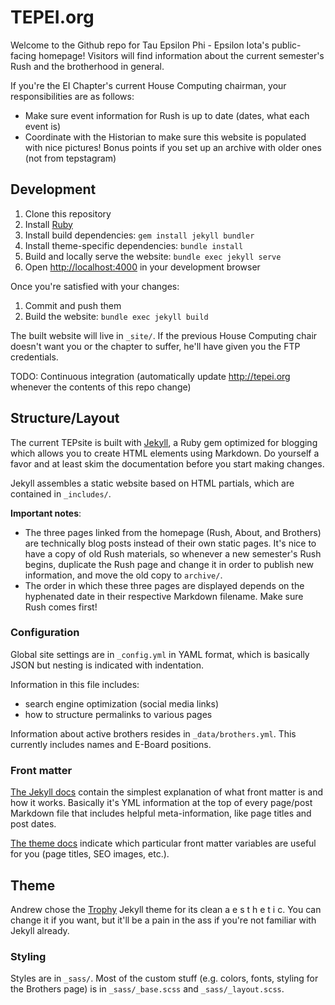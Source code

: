 # TEPEI.org

Welcome to the Github repo for Tau Epsilon Phi - Epsilon Iota's public-facing homepage! Visitors will find information about the current semester's Rush and the brotherhood in general.

If you're the EI Chapter's current House Computing chairman, your responsibilities are as follows:
- Make sure event information for Rush is up to date (dates, what each event is)
- Coordinate with the Historian to make sure this website is populated with nice pictures! Bonus points if you set up an archive with older ones (not from tepstagram)

## Development

1. Clone this repository
2. Install [Ruby](https://www.ruby-lang.org/en/downloads/)
3. Install build dependencies: `gem install jekyll bundler`
4. Install theme-specific dependencies: `bundle install`
5. Build and locally serve the website: `bundle exec jekyll serve`
6. Open [http://localhost:4000](http://localhost:4000) in your development browser

Once you're satisfied with your changes:

1. Commit and push them
2. Build the website: `bundle exec jekyll build`

The built website will live in `_site/`. If the previous House Computing chair doesn't want you or the chapter to suffer, he'll have given you the FTP credentials.

TODO: Continuous integration (automatically update http://tepei.org whenever the contents of this repo change)

## Structure/Layout

The current TEPsite is built with [Jekyll](https://jekyllrb.com/docs/home/), a Ruby gem optimized for blogging which allows you to create HTML elements using Markdown. Do yourself a favor and at least skim the documentation before you start making changes.

Jekyll assembles a static website based on HTML partials, which are contained in `_includes/`.

**Important notes**:
- The three pages linked from the homepage (Rush, About, and Brothers) are technically blog posts instead of their own static pages. It's nice to have a copy of old Rush materials, so whenever a new semester's Rush begins, duplicate the Rush page and change it in order to publish new information, and move the old copy to `archive/`.
- The order in which these three pages are displayed depends on the hyphenated date in their respective Markdown filename. Make sure Rush comes first!

### Configuration

Global site settings are in `_config.yml` in YAML format, which is basically JSON but nesting is indicated with indentation.

Information in this file includes:
- search engine optimization (social media links)
- how to structure permalinks to various pages

Information about active brothers resides in `_data/brothers.yml`. This currently includes names and E-Board positions.

### Front matter

[The Jekyll docs](https://jekyllrb.com/docs/frontmatter/) contain the simplest explanation of what front matter is and how it works. Basically it's YML information at the top of every page/post Markdown file that includes helpful meta-information, like page titles and post dates.

[The theme docs](https://github.com/thomasvaeth/trophy-jekyll#_posts) indicate which particular front matter variables are useful for you (page titles, SEO images, etc.).

## Theme

Andrew chose the [Trophy](https://github.com/thomasvaeth/trophy-jekyll) Jekyll theme for its clean a e s t h e t i c. You can change it if you want, but it'll be a pain in the ass if you're not familiar with Jekyll already.

### Styling

Styles are in `_sass/`. Most of the custom stuff (e.g. colors, fonts, styling for the Brothers page) is in `_sass/_base.scss` and `_sass/_layout.scss`.